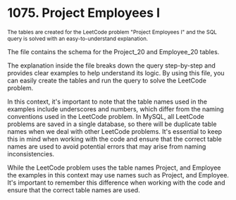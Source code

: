 # 1075. Project Employees I

<p style="font-size: 12px;">
The tables are created for the LeetCode problem "Project Employees I" and the SQL query is solved with an easy-to-understand explanation.

The file contains the schema for the Project_20 and Employee_20 tables.

The explanation inside the file breaks down the query step-by-step and provides clear examples to help understand its logic. By using this file, you can easily create the tables and run the query to solve the LeetCode problem.

In this context, it's important to note that the table names used in the examples include underscores and numbers, which differ from the naming conventions used in the LeetCode problem. In MySQL, all LeetCode problems are saved in a single database, so there will be duplicate table names when we deal with other LeetCode problems. It's essential to keep this in mind when working with the code and ensure that the correct table names are used to avoid potential errors that may arise from naming inconsistencies.

While the LeetCode problem uses the table names Project, and Employee  the examples in this context may use names such as Project, and Employee. It's important to remember this difference when working with the code and ensure that the correct table names are used.

</p>
